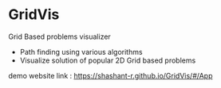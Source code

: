 # GridVis
Grid Based problems visualizer

* Path finding using various algorithms
* Visualize solution of popular 2D Grid based problems

demo website link : https://shashant-r.github.io/GridVis/#/App